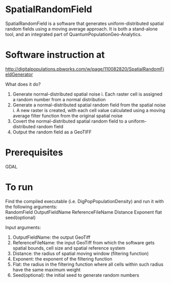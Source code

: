 # SpatialRandomField
SpatialRandomField is a software that generates uniform-distributed spatial random fields using a moving average approach. It is both a stand-alone tool, and an integrated part of QuantumPopulationGeo-Analytics.

# Software instruction at
http://digitalpopulations.pbworks.com/w/page/110082820/SpatialRandomFieldGenerator

What does it do?
 1. Generate normal-distributed spatial noise
    i. Each raster cell is assigned a random number from a normal distribution
 2. Generate a normal-distributed spatial random field from the spatial noise
    i. A new raster is created, with each cell value calculated using a moving average filter function from the original spatial noise
 3. Covert the normal-distributed spatial random field to a uniform-distributed random field
 4. Output the random field as a GeoTIFF

# Prerequisites
 GDAL

# To run
Find the compiled executable (i.e. DigPopPopulationDensity) and run it with the following arguments: <br/>
  RandomField OutputFieldName ReferenceFileName Distance Exponent flat seed(optional)

Input arguments:
 1. OutputFieldName: the output GeoTiff
 2. ReferenceFileName: the input GeoTiff from which the software gets spatial bounds, cell size and spatial reference system
 3. Distance: the radius of spatial moving window (filtering function)
 4. Exponent: the exponent of the filtering function
 5. Flat: the radius in the filtering function where all cells within such radius have the same maximum weight
 6. Seed(optional): the initial seed to generate random numbers
 
